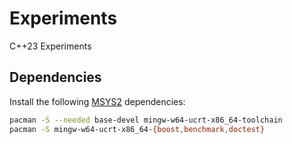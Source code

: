 # Experiments
C++23 Experiments

## Dependencies
Install the following [MSYS2][msys2] dependencies:

```sh
pacman -S --needed base-devel mingw-w64-ucrt-x86_64-toolchain
pacman -S mingw-w64-ucrt-x86_64-{boost,benchmark,doctest}
```

[msys2]: https://www.msys2.org/

